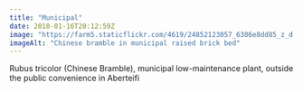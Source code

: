 ```yaml
---
title: "Municipal"
date: 2018-01-16T20:12:59Z
image: "https://farm5.staticflickr.com/4619/24852123057_6306e8dd85_z_d.jpg"
imageAlt: "Chinese bramble in municipal raised brick bed"
---
```


Rubus tricolor (Chinese Bramble), municipal low-maintenance plant, outside the public convenience in Aberteifi

